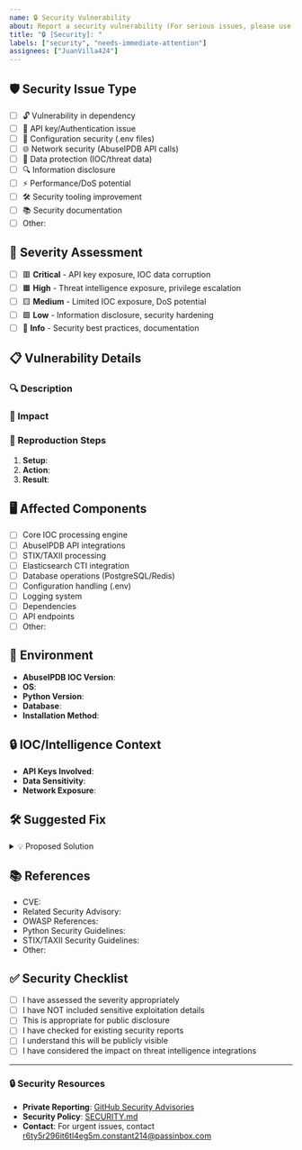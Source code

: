 ```yaml
---
name: 🔒 Security Vulnerability
about: Report a security vulnerability (For serious issues, please use private reporting)
title: "🔒 [Security]: "
labels: ["security", "needs-immediate-attention"]
assignees: ["JuanVilla424"]
---
```


<!--
🚨 SECURITY NOTICE 🚨

For CRITICAL security vulnerabilities, please DO NOT use public issues!
Instead, use GitHub's private vulnerability reporting:
https://github.com/JuanVilla424/abuseipdb-ioc/security/advisories

This template is for:
- Non-critical security improvements
- Security-related feature requests
- General security discussions
-->

## 🛡️ Security Issue Type

<!-- Select the type of security issue -->

- [ ] 🔓 Vulnerability in dependency
- [ ] 🔐 API key/Authentication issue
- [ ] 📝 Configuration security (.env files)
- [ ] 🌐 Network security (AbuseIPDB API calls)
- [ ] 💾 Data protection (IOC/threat data)
- [ ] 🔍 Information disclosure
- [ ] ⚡ Performance/DoS potential
- [ ] 🛠️ Security tooling improvement
- [ ] 📚 Security documentation
- [ ] Other:

## 🎯 Severity Assessment

<!-- Help us understand the impact -->

- [ ] 🟥 **Critical** - API key exposure, IOC data corruption
- [ ] 🟧 **High** - Threat intelligence exposure, privilege escalation
- [ ] 🟨 **Medium** - Limited IOC exposure, DoS potential
- [ ] 🟩 **Low** - Information disclosure, security hardening
- [ ] 🔵 **Info** - Security best practices, documentation

## 📋 Vulnerability Details

<!-- Provide details about the security issue -->

### 🔍 Description

<!-- Clear description of the security issue -->

### 🎯 Impact

<!-- What could an attacker achieve? -->

### 🔄 Reproduction Steps

<!-- How to reproduce this issue (if safe to share) -->

1. **Setup**: <!-- e.g., Configure .env file -->
2. **Action**: <!-- e.g., Run specific command -->
3. **Result**: <!-- e.g., API key exposed in logs -->

## 🖥️ Affected Components

<!-- Which parts of AbuseIPDB IOC are affected? -->

- [ ] Core IOC processing engine
- [ ] AbuseIPDB API integrations
- [ ] STIX/TAXII processing
- [ ] Elasticsearch CTI integration
- [ ] Database operations (PostgreSQL/Redis)
- [ ] Configuration handling (.env)
- [ ] Logging system
- [ ] Dependencies
- [ ] API endpoints
- [ ] Other:

## 🔧 Environment

- **AbuseIPDB IOC Version**: <!-- e.g., 1.0.38 -->
- **OS**: <!-- e.g., Ubuntu 22.04 -->
- **Python Version**: <!-- e.g., 3.11.2 -->
- **Database**: <!-- PostgreSQL, Redis -->
- **Installation Method**: <!-- pip, git clone -->

## 🔒 IOC/Intelligence Context

<!-- If security issue relates to threat intelligence components -->

- **API Keys Involved**: <!-- Which APIs are affected -->
- **Data Sensitivity**: <!-- What type of IOC data is processed -->
- **Network Exposure**: <!-- External API calls, TAXII feeds -->

## 🛠️ Suggested Fix

<!-- If you have ideas for fixing this issue -->

<details>
<summary>💡 Proposed Solution</summary>

<!-- Your suggestions here -->
<!-- Examples:
- Sanitize IOC data in logs
- Secure API key storage
- Validate STIX input
- Add rate limiting
-->

</details>

## 📚 References

<!-- Security advisories, CVEs, documentation -->

- CVE:
- Related Security Advisory:
- OWASP References:
- Python Security Guidelines:
- STIX/TAXII Security Guidelines:
- Other:

## ✅ Security Checklist

- [ ] I have assessed the severity appropriately
- [ ] I have NOT included sensitive exploitation details
- [ ] This is appropriate for public disclosure
- [ ] I have checked for existing security reports
- [ ] I understand this will be publicly visible
- [ ] I have considered the impact on threat intelligence integrations

---

### 🔒 Security Resources

- **Private Reporting**: [GitHub Security Advisories](https://github.com/JuanVilla424/abuseipdb-ioc/security/advisories)
- **Security Policy**: [SECURITY.md](https://github.com/JuanVilla424/abuseipdb-ioc/blob/main/SECURITY.md)
- **Contact**: For urgent issues, contact r6ty5r296it6tl4eg5m.constant214@passinbox.com

<!-- Thank you for helping keep AbuseIPDB IOC secure! 🙏 -->

